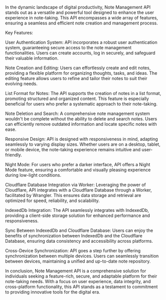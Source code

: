 In the dynamic landscape of digital productivity, Note Management API stands out as a versatile and powerful tool designed to enhance the user experience in note-taking. This API encompasses a wide array of features, ensuring a seamless and efficient note creation and management process.

Key Features:

User Authentication System:
API incorporates a robust user authentication system, guaranteeing secure access to the note management functionalities. Users can create accounts, log in securely, and safeguard their valuable information.

Note Creation and Editing:
Users can effortlessly create and edit notes, providing a flexible platform for organizing thoughts, tasks, and ideas. The editing feature allows users to refine and tailor their notes to suit their evolving needs.

List Format for Notes:
The API supports the creation of notes in a list format, promoting structured and organized content. This feature is especially beneficial for users who prefer a systematic approach to their note-taking.

Note Deletion and Search:
A comprehensive note management system wouldn't be complete without the ability to delete and search notes. Users can efficiently remove outdated information and locate specific notes with ease.

Responsive Design:
API is designed with responsiveness in mind, adapting seamlessly to varying display sizes. Whether users are on a desktop, tablet, or mobile device, the note-taking experience remains intuitive and user-friendly.

Night Mode:
For users who prefer a darker interface, API offers a Night Mode feature, ensuring a comfortable and visually pleasing experience during low-light conditions.

Cloudflare Database Integration via Worker:
Leveraging the power of Cloudflare, API integrates with a Cloudflare Database through a Worker, facilitated by Wrangler. This ensures data storage and retrieval are optimized for speed, reliability, and scalability.

IndexedDb Integration:
The API seamlessly integrates with IndexedDb, providing a client-side storage solution for enhanced performance and responsiveness.

Sync Between IndexedDb and Cloudflare Database:
Users can enjoy the benefits of synchronization between IndexedDb and the Cloudflare Database, ensuring data consistency and accessibility across platforms.

Cross-Device Synchronization:
API goes a step further by offering synchronization between multiple devices. Users can seamlessly transition between devices, maintaining a unified and up-to-date note repository.

In conclusion, Note Management API is a comprehensive solution for individuals seeking a feature-rich, secure, and adaptable platform for their note-taking needs. With a focus on user experience, data integrity, and cross-platform functionality, this API stands as a testament to commitment to providing innovative tools for the digital era.
